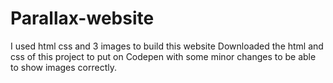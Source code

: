 # Parallax-website
I used html css and 3 images to build this website
Downloaded the html and css of this project to put on Codepen with some minor changes to be able to show images correctly.
